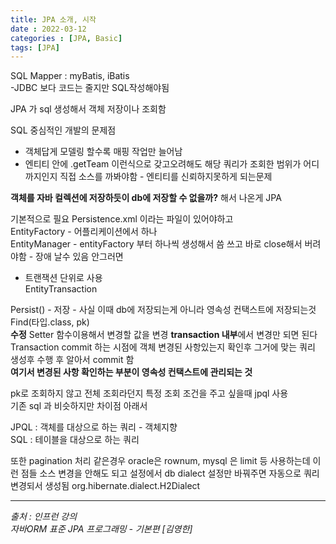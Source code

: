 ```yaml
---
title: JPA 소개, 시작
date : 2022-03-12
categories : [JPA, Basic]
tags: [JPA]
---
```

SQL Mapper : myBatis, iBatis<br>
-JDBC 보다 코드는 줄지만 SQL작성해야됨<br>

JPA 가 sql 생성해서 객체 저장이나 조회함<br>

SQL 중심적인 개발의 문제점
* 객체답게 모델링 할수록 매핑 작업만 늘어남
* 엔티티 안에 .getTeam 이런식으로 갖고오려해도 해당 쿼리가 조회한 범위가 어디까지인지 직접 소스를 까봐야함 - 엔티티를 신뢰하지못하게 되는문제

**객체를 자바 컬렉션에 저장하듯이 db에 저장할 수 없을까?**
해서 나온게 JPA

기본적으로 필요
Persistence.xml 이라는 파일이 있어야하고<br>
EntityFactory - 어플리케이션에서 하나<br>
EntityManager - entityFactory 부터 하나씩 생성해서 씀 쓰고 바로 close해서 버려야함 - 장애 날수 있음 안그러면<br>
* 트랜잭션 단위로 사용<br>
  EntityTransaction

Persist() - 저장 - 사실 이때 db에 저장되는게 아니라 영속성 컨택스트에 저장되는것<br>
Find(타입.class, pk)<br>
**수정**
Setter 함수이용해서 변경할 값을 변경  **transaction 내부**에서 변경만 되면 된다
Transaction commit 하는 시점에 객체 변경된 사항있는지 확인후 그거에 맞는 쿼리 생성후 수행 후 알아서 commit 함<br>
**여기서 변경된 사항 확인하는 부분이 영속성 컨택스트에 관리되는 것**

pk로 조회하지 않고 전체 조회라던지 특정 조회 조건을 주고 싶을때 jpql 사용<br>
기존 sql 과 비슷하지만 차이점 아래서

JPQL : 객체를 대상으로 하는 쿼리 - 객체지향<br>
SQL   : 테이블을 대상으로 하는 쿼리<br>

또한 pagination 처리 같은경우 oracle은 rownum, mysql 은 limit 등 사용하는데 이런 점들  소스 변경을 안해도 되고 설정에서 db dialect 설정만 바꿔주면 자동으로 쿼리 변경되서 생성됨
org.hibernate.dialect.H2Dialect


*** 
_출처 : 인프런 강의 <br>_
*자바ORM 표준 JPA 프로그래밍 - 기본편 [김영한]*